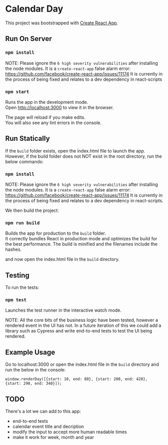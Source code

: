 # Calendar Day

This project was bootstrapped with [Create React App](https://github.com/facebook/create-react-app).

## Run On Server

### `npm install`

NOTE: Please ignore the `6 high severity vulnerabilities` after installing the node modules.
It is a `create-react-app` false alarm error: https://github.com/facebook/create-react-app/issues/11174
It is currently in the process of being fixed and relates to a dev dependency in react-scripts

### `npm start`

Runs the app in the development mode.\
Open [http://localhost:3000](http://localhost:3000) to view it in the browser.

The page will reload if you make edits.\
You will also see any lint errors in the console.

## Run Statically

If the `build` folder exists, open the index.html file to launch the app.
However, if the build folder does not NOT exist in the root directory, run the below commands:

### `npm install`

NOTE: Please ignore the `6 high severity vulnerabilities` after installing the node modules.
It is a `create-react-app` false alarm error: https://github.com/facebook/create-react-app/issues/11174
It is currently in the process of being fixed and relates to a dev dependency in react-scripts.

We then build the project:

### `npm run build`

Builds the app for production to the `build` folder.\
It correctly bundles React in production mode and optimizes the build for the best performance.
The build is minified and the filenames include the hashes.

and now open the index.html file in the `build` directory.

## Testing

To run the tests:

### `npm test`

Launches the test runner in the interactive watch mode.

NOTE: All the core bits of the business logic have been tested, however a rendered event in the UI has not.
In a future iteration of this we could add a library such as Cypress and write end-to-end tests to test the UI being rendered.

## Example Usage

Go to localhost:3000 or open the index.html file in the `build` directory and run the below in the console:

```
window.renderDay([{start: 10, end: 80}, {start: 200, end: 420}, {start: 290, end: 340}]);
```

## TODO

There's a lot we can add to this app:

- end-to-end tests
- calendar event title and decription
- modify the input to accept more human readable times
- make it work for week, month and year